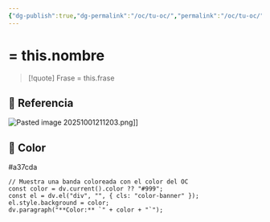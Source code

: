```yaml
---
{"dg-publish":true,"dg-permalink":"/oc/tu-oc/","permalink":"/oc/tu-oc/","tags":["OC","personaje"]}
---
```



# = this.nombre

> [!quote] Frase
> = this.frase

## 📸 Referencia
![Pasted image 20251001211203.png](/img/user/Pasted%20image%2020251001211203.png)]]

## 🎨 Color
#a37cda

```dataviewjs
// Muestra una banda coloreada con el color del OC
const color = dv.current().color ?? "#999";
const el = dv.el("div", "", { cls: "color-banner" });
el.style.background = color;
dv.paragraph("**Color:** `" + color + "`");
